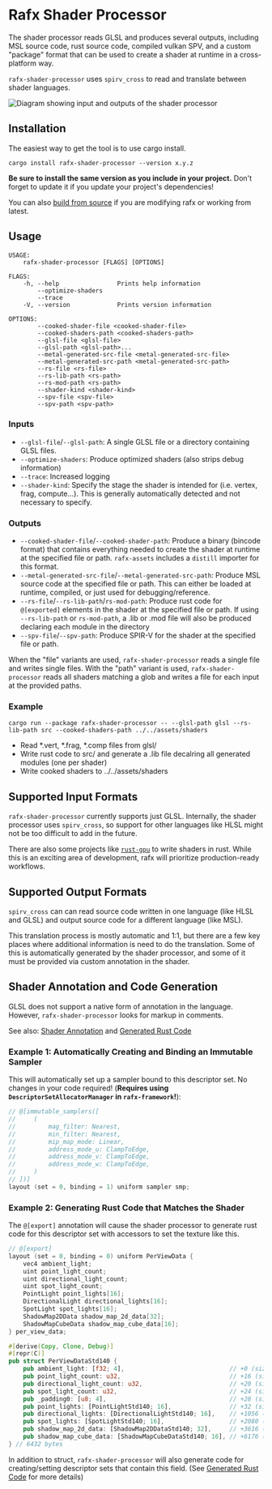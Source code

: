 # Rafx Shader Processor

The shader processor reads GLSL and produces several outputs, including MSL source code, rust source code, compiled
vulkan SPV, and a custom "package" format that can be used to create a shader at runtime in a cross-platform way.

`rafx-shader-processor` uses `spirv_cross` to read and translate between shader languages.

![Diagram showing input and outputs of the shader processor](../images/shader_processor.png)

## Installation

The easiest way to get the tool is to use cargo install.

```
cargo install rafx-shader-processor --version x.y.z
```

**Be sure to install the same version as you include in your project.** Don't forget to update it if you update your
project's dependencies!

You can also [build from source](../../rafx-shader-processor) if you are modifying rafx or working from latest.

## Usage

```
USAGE:
    rafx-shader-processor [FLAGS] [OPTIONS]

FLAGS:
    -h, --help                Prints help information
        --optimize-shaders    
        --trace               
    -V, --version             Prints version information

OPTIONS:
        --cooked-shader-file <cooked-shader-file>                
        --cooked-shaders-path <cooked-shaders-path>              
        --glsl-file <glsl-file>                                  
        --glsl-path <glsl-path>...                               
        --metal-generated-src-file <metal-generated-src-file>    
        --metal-generated-src-path <metal-generated-src-path>    
        --rs-file <rs-file>                                      
        --rs-lib-path <rs-path>                                      
        --rs-mod-path <rs-path>                                   
        --shader-kind <shader-kind>                              
        --spv-file <spv-file>                                    
        --spv-path <spv-path>      
```

### Inputs

 * `--glsl-file`/`--glsl-path`: A single GLSL file or a directory containing GLSL files.
 * `--optimize-shaders`: Produce optimized shaders (also strips debug information)
 * `--trace`: Increased logging
 * `--shader-kind`: Specify the stage the shader is intended for (i.e. vertex, frag, compute...). This is generally
   automatically detected and not necessary to specify.

### Outputs

 * `--cooked-shader-file`/`--cooked-shader-path`: Produce a binary (bincode format) that contains everything needed to
   create the shader at runtime at the specified file or path. `rafx-assets` includes a `distill` importer for this 
   format. 
 * `--metal-generated-src-file`/`--metal-generated-src-path`: Produce MSL source code at the specified file or path. This can either be loaded at
   runtime, compiled, or just used for debugging/reference.
 * `--rs-file`/`--rs-lib-path`/`rs-mod-path`: Produce rust code for `@[exported]` elements in the shader at the specified file or path. 
   If using `--rs-lib-path` or `rs-mod-path`, a .lib or .mod file will also be produced declaring each module in the directory
 * `--spv-file`/`--spv-path`: Produce SPIR-V for the shader at the specified file or path.

When the "file" variants are used, `rafx-shader-processor` reads a single file and writes single files. With the "path"
variant is used, `rafx-shader-processor` reads all shaders matching a glob and writes a file for each input at the
provided paths.


### Example

`cargo run --package rafx-shader-processor -- --glsl-path glsl --rs-lib-path src --cooked-shaders-path ../../assets/shaders`

 * Read *.vert, *.frag, *.comp files from glsl/
 * Write rust code to src/ and generate a .lib file decalring all generated modules (one per shader)
 * Write cooked shaders to ../../assets/shaders

## Supported Input Formats

`rafx-shader-processor` currently supports just GLSL. Internally, the shader processor uses `spirv_cross`, so support
for other languages like HLSL might not be too difficult to add in the future.

There are also some projects like [`rust-gpu`](https://github.com/EmbarkStudios/rust-gpu) to write shaders
in rust. While this is an exciting area of development, rafx will prioritize production-ready workflows.

## Supported Output Formats

`spirv_cross` can can read source code written in one language (like HLSL and GLSL) and output source code for a
different language (like MSL).

This translation process is mostly automatic and 1:1, but there are a few key places where additional information is
need to do the translation. Some of this is automatically generated by the shader processor, and some of it must be
provided via custom annotation in the shader.

## Shader Annotation and Code Generation

GLSL does not support a native form of annotation in the language. However, `rafx-shader-processor` looks for markup
in comments.

See also: [Shader Annotation](shader_annotation.md) and [Generated Rust Code](generated_rust_code.md)

### Example 1: Automatically Creating and Binding an Immutable Sampler

This will automatically set up a sampler bound to this descriptor set. No changes in your code required! (**Requires
using `DescriptorSetAllocatorManager` in `rafx-framework`!**):

```c
// @[immutable_samplers([
//     (
//         mag_filter: Nearest,
//         min_filter: Nearest,
//         mip_map_mode: Linear,
//         address_mode_u: ClampToEdge,
//         address_mode_v: ClampToEdge,
//         address_mode_w: ClampToEdge,
//     )
// ])]
layout (set = 0, binding = 1) uniform sampler smp;
```

### Example 2: Generating Rust Code that Matches the Shader

The `@[export]` annotation will cause the shader processor to generate rust code for this descriptor set with accessors
to set the texture like this.

```c
// @[export]
layout (set = 0, binding = 0) uniform PerViewData {
    vec4 ambient_light;
    uint point_light_count;
    uint directional_light_count;
    uint spot_light_count;
    PointLight point_lights[16];
    DirectionalLight directional_lights[16];
    SpotLight spot_lights[16];
    ShadowMap2DData shadow_map_2d_data[32];
    ShadowMapCubeData shadow_map_cube_data[16];
} per_view_data;
```

```rust
#[derive(Copy, Clone, Debug)]
#[repr(C)]
pub struct PerViewDataStd140 {
    pub ambient_light: [f32; 4],                             // +0 (size: 16)
    pub point_light_count: u32,                              // +16 (size: 4)
    pub directional_light_count: u32,                        // +20 (size: 4)
    pub spot_light_count: u32,                               // +24 (size: 4)
    pub _padding0: [u8; 4],                                  // +28 (size: 4)
    pub point_lights: [PointLightStd140; 16],                // +32 (size: 1024)
    pub directional_lights: [DirectionalLightStd140; 16],    // +1056 (size: 1024)
    pub spot_lights: [SpotLightStd140; 16],                  // +2080 (size: 1536)
    pub shadow_map_2d_data: [ShadowMap2DDataStd140; 32],     // +3616 (size: 2560)
    pub shadow_map_cube_data: [ShadowMapCubeDataStd140; 16], // +6176 (size: 256)
} // 6432 bytes
```

In addition to struct, `rafx-shader-processor` will also generate code for creating/setting descriptor sets that contain
this field. (See [Generated Rust Code](generated_rust_code.md) for more details)